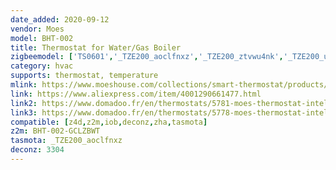 ```yaml
---
date_added: 2020-09-12
vendor: Moes
model: BHT-002  
title: Thermostat for Water/Gas Boiler
zigbeemodel: ['TS0601','_TZE200_aoclfnxz','_TZE200_ztvwu4nk','_TZE200_u9bfwha0']
category: hvac
supports: thermostat, temperature
mlink: https://www.moeshouse.com/collections/smart-thermostat/products/zigbee-smart-thermostat-programmable-temperature-controller-zigbee-hub-required-for-water-gas-boiler
link: https://www.aliexpress.com/item/4001290661477.html
link2: https://www.domadoo.fr/en/thermostats/5781-moes-thermostat-intelligent-zigbee-blanc-pour-chaudiere-eaugaz-3a.html
link3: https://www.domadoo.fr/en/thermostats/5778-moes-thermostat-intelligent-zigbee-noir-pour-plancher-chauffant-electrique-16a.html
compatible: [z4d,z2m,iob,deconz,zha,tasmota]
z2m: BHT-002-GCLZBWT  
tasmota: _TZE200_aoclfnxz
deconz: 3304
---
```

